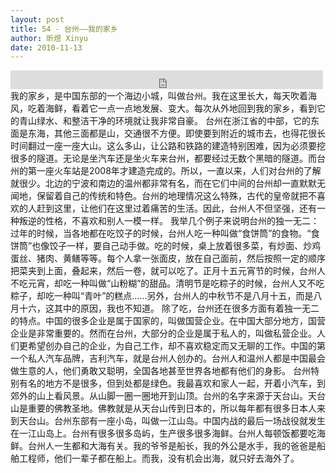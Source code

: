 ```yaml
---
layout: post
title: 54 - 台州——我的家乡
author: 昕煜 Xinyu
date: 2010-11-13
---
```


<iframe src="https://archive.org/embed/slowchinese_201909/Slow_Chinese_054.mp3" width="500" height="30" frameborder="0" webkitallowfullscreen="true" mozallowfullscreen="true" allowfullscreen></iframe>
我的家乡，是中国东部的一个海边小城，叫做台州。我在这里长大，每天吹着海风，吃着海鲜，看着它一点一点地发展、变大。每次从外地回到我的家乡，看到它的青山绿水、和整洁干净的环境就让我非常自豪。
台州在浙江省的中部，它的东面是东海，其他三面都是山，交通很不方便。即使要到附近的城市去，也得花很长时间翻过一座一座大山。这么多山，让公路和铁路的建造特别困难，因为必须要挖很多的隧道。无论是坐汽车还是坐火车来台州，都要经过无数个黑暗的隧道。而台州的第一座火车站是2008年才建造完成的。所以，一直以来，人们对台州的了解就很少。北边的宁波和南边的温州都非常有名，而在它们中间的台州却一直默默无闻地，保留着自己的传统和特色。台州的地理情况这么特殊，古代的皇帝就把不喜欢的人赶到这里，让他们在这里过着痛苦的生活。因此，台州人不但坚强，还有一种叛逆的性格，不喜欢和别人一模一样。
我举几个例子来说明台州的独一无二：过年的时候，当各地都在吃饺子的时候，台州人吃一种叫做“食饼筒”的食物。“食饼筒”也像饺子一样，要自己动手做。吃的时候，桌上放着很多菜，有炒面、炒鸡蛋丝、猪肉、黄鳝等等。每个人拿一张面皮，放在自己面前，然后按照一定的顺序把菜夹到上面，叠起来，然后一卷，就可以吃了。正月十五元宵节的时候，台州人不吃元宵，却吃一种叫做“山粉糊”的甜品。清明节是吃粽子的时候，台州人又不吃粽子，却吃一种叫“青叶”的糕点……另外，台州人的中秋节不是八月十五，而是八月十六，这其中的原因，我也不知道。
除了吃，台州还在很多方面有着独一无二的特点。中国的很多企业是属于国家的，叫做国营企业。在中国大部分地方，国营企业是非常重要的。然而在台州，大部分的企业是属于私人的，叫做私营企业。人们更希望创办自己的企业，为自己工作，却不喜欢稳定而又无聊的工作。中国的第一个私人汽车品牌，吉利汽车，就是台州人创办的。台州人和温州人都是中国最会做生意的人，他们勇敢又聪明，全国各地甚至世界各地都有他们的身影。
台州特别有名的地方不是很多，但到处都是绿色。我最喜欢和家人一起，开着小汽车，到郊外的山上看风景。从山脚一圈一圈地开到山顶。台州的名字来源于天台山。天台山是重要的佛教圣地。佛教就是从天台山传到日本的，所以每年都有很多日本人来到天台山。台州东部有一座小岛，叫做一江山岛。中国内战的最后一场战役就发生在一江山岛上。台州有很多很多岛屿，生产很多很多海鲜。台州人每顿饭都要吃海鲜。台州人一生都和大海有关。我的爷爷是船长，我的外公是水手，我的爸爸是船舶工程师，他们一辈子都在船上。而我，没有机会出海，就只好去海外了。
 
